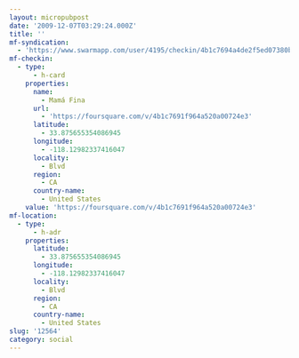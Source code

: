 ```yaml
---
layout: micropubpost
date: '2009-12-07T03:29:24.000Z'
title: ''
mf-syndication:
  - 'https://www.swarmapp.com/user/4195/checkin/4b1c7694a4de2f5ed07380bb'
mf-checkin:
  - type:
      - h-card
    properties:
      name:
        - Mamá Fina
      url:
        - 'https://foursquare.com/v/4b1c7691f964a520a00724e3'
      latitude:
        - 33.875655354086945
      longitude:
        - -118.12982337416047
      locality:
        - Blvd
      region:
        - CA
      country-name:
        - United States
    value: 'https://foursquare.com/v/4b1c7691f964a520a00724e3'
mf-location:
  - type:
      - h-adr
    properties:
      latitude:
        - 33.875655354086945
      longitude:
        - -118.12982337416047
      locality:
        - Blvd
      region:
        - CA
      country-name:
        - United States
slug: '12564'
category: social
---
```

